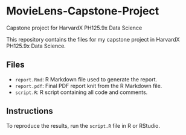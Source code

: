 # MovieLens-Capstone-Project
Capstone project for HarvardX PH125.9x Data Science

This repository contains the files for my capstone project in HarvardX PH125.9x Data Science.

## Files
- `report.Rmd`: R Markdown file used to generate the report.
- `report.pdf`: Final PDF report knit from the R Markdown file.
- `script.R`: R script containing all code and comments.

## Instructions
To reproduce the results, run the `script.R` file in R or RStudio.
